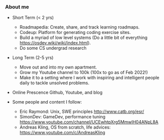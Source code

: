 ### About me

- Short Term (< 2 yrs)

  - Roadmapedia: Create, share, and track learning roadmaps.
  - Codeup: Platform for generating coding exercise sites.
  - Build a myriad of low level systems (Do a little bit of everything https://osdev.wiki/wiki/index.html).
  - Do some CS undergrad research

- Long Term (2-5 yrs)

  - Move out and into my own apartment. 
  - Grow my Youtube channel to 100k (100x to go as of Feb 2022!)
  - Make it to a setting where I work with inspiring and intelligent people daily to tackle unsolved problems.

- Online Prescence
  Github, Youtube, and blog

- Some people and content I follow:
  - Eric Raymond: Unix, SWE principles http://www.catb.org/esr/
  - SimonDev: GameDev, performance tuning https://www.youtube.com/channel/UCEwhtpXrg5MmwlH04ANpL8A
  - Andreas Kling, OS from scratch, life advices: https://www.youtube.com/c/AndreasKling
